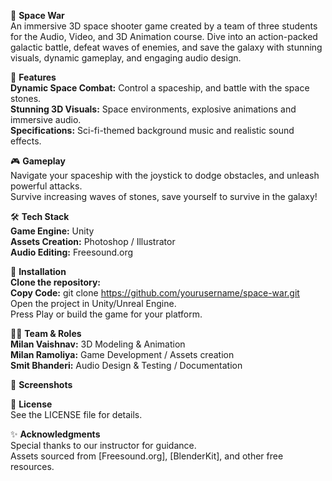 🌌 **Space War** <br/>
An immersive 3D space shooter game created by a team of three students for the Audio, Video, and 3D Animation course. Dive into an action-packed galactic battle, defeat waves of enemies, and save the galaxy with stunning visuals, dynamic gameplay, and engaging audio design.

🚀 **Features** <br/>
**Dynamic Space Combat:** Control a spaceship, and battle with the space stones. <br/>
**Stunning 3D Visuals:** Space environments, explosive animations and immersive audio. <br/>
**Specifications:** Sci-fi-themed background music and realistic sound effects. <br/>

🎮 **Gameplay** <br/>
Navigate your spaceship with the joystick to dodge obstacles, and unleash powerful attacks. <br/>
Survive increasing waves of stones, save yourself to survive in the galaxy! <br/>

🛠️ **Tech Stack** <br/>
**Game Engine:** Unity <br/>
**Assets Creation:** Photoshop / Illustrator <br/>
**Audio Editing:** Freesound.org <br/>

📂 **Installation** <br/>
**Clone the repository:** <br/>
**Copy Code:** git clone https://github.com/yourusername/space-war.git  <br/>
Open the project in Unity/Unreal Engine. <br/>
Press Play or build the game for your platform. <br/>

👩‍💻 **Team & Roles** <br/>
**Milan Vaishnav:** 3D Modeling & Animation <br/>
**Milan Ramoliya:** Game Development / Assets creation <br/>
**Smit Bhanderi:** Audio Design & Testing / Documentation <br/>

📸 **Screenshots** <br/>

📄 **License** <br/>
See the LICENSE file for details. <br/>

✨ **Acknowledgments** <br/>
Special thanks to our instructor for guidance. <br/>
Assets sourced from [Freesound.org], [BlenderKit], and other free resources. <br/>
